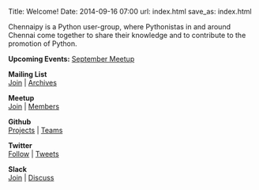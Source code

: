Title: Welcome!
Date: 2014-09-16 07:00
url: index.html
save_as: index.html

Chennaipy is a Python user-group, where Pythonistas in and around
Chennai come together to share their knowledge and to contribute to
the promotion of Python.


<!--<div class="message">NOTE: Upcoming event template, update and uncomment</div>-->
<div class="cp-info-box">
  <b>Upcoming Events:</b> <a href="/meetup-sep-2015.html">September Meetup</a>
</div>



<div class="pure-g-r">
     <div class="pure-u-1-2 cp-grid-sect">
     <p>
     <i class="fa fa-comments fa-4x" style="color:#55cc55"></i>
     </p>
     <p><strong>Mailing List</strong><br/>
     <a href="https://mail.python.org/mailman/listinfo/chennaipy" target="_blank">Join</a> |
     <a href="https://mail.python.org/pipermail/chennaipy/" target="_blank">Archives</a>
     </p>
     </div>
     <div class="pure-u-1-2 cp-grid-sect">
     <p>
     <i class="fa fa-group fa-4x" style="color:#E0393E"></i>
     </p>
     <p><strong>Meetup</strong><br/>
     <a href="http://www.meetup.com/Chennaipy/join/" target="_blank">Join</a> |
     <a href="http://www.meetup.com/Chennaipy/members/" target="_blank">Members</a>
     </p>
     </div>
     <div class="pure-u-1-2 cp-grid-sect">
     <p>
     <i class="fa fa-github fa-4x" style="color:#555555"></i>
     </p>
     <p><strong>Github</strong><br/>
     <a href="http://github.com/chennaipy/" target="_blank">Projects</a> |
     <a href="http://github.com/orgs/chennaipy/teams" target="_blank">Teams</a>
     </p>
     </div>
     <div class="pure-u-1-2 cp-grid-sect">
     <p>
     <i class="fa fa-twitter fa-4x" style="color:#4099FF"></i>
     </p>
     <p><strong>Twitter</strong><br/>
     <a href="https://twitter.com/intent/follow?screen_name=chennaipy" target="_blank">Follow</a> |
     <a href="https://twitter.com/chennaipy" target="_blank">Tweets</a>
     </p>
     </div>
     <div class="pure-u-1-2 cp-grid-sect">
     <p>
     <i class="fa fa-slack fa-4x" style="color:#555555"></i>
     </p>
     <p><strong>Slack</strong><br/>
     <a href="http://bit.do/chennaipy-slack" target="_blank">Join</a> |
     <a href="http://chennaipy.slack.com" target="_blank">Discuss</a>
     </p>
     </div>
</div>
